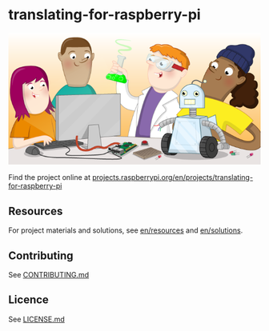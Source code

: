 # translating-for-raspberry-pi

![translating-for-raspberry-pi](banner.png)

Find the project online at [projects.raspberrypi.org/en/projects/translating-for-raspberry-pi](https://projects.raspberrypi.org/en/projects/translating-for-raspberry-pi)

## Resources
For project materials and solutions, see [en/resources](https://github.com/raspberrypilearning/translating-for-raspberry-pi/tree/master/en/resources) and [en/solutions](https://github.com/raspberrypilearning/translating-for-raspberry-pi/tree/master/en/solutions).

## Contributing
See [CONTRIBUTING.md](CONTRIBUTING.md)

## Licence
 See [LICENSE.md](LICENSE.md)